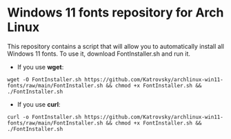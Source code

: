 # Windows 11 fonts repository for Arch Linux
This repository contains a script that will allow you to automatically install all Windows 11 fonts. To use it, download FontInstaller.sh and run it.

- If you use **wget**:
```console
wget -O FontInstaller.sh https://github.com/Katrovsky/archlinux-win11-fonts/raw/main/FontInstaller.sh && chmod +x FontInstaller.sh && ./FontInstaller.sh
```
- If you use **curl**:
```console
curl -o FontInstaller.sh https://github.com/Katrovsky/archlinux-win11-fonts/raw/main/FontInstaller.sh && chmod +x FontInstaller.sh && ./FontInstaller.sh
```
